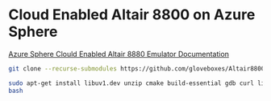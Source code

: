 # Cloud Enabled Altair 8800 on Azure Sphere

[Azure Sphere Clould Enabled Altair 8880 Emulator Documentation](https://github.com/AzureSphereCloudEnabledAltair8800/AzureSphereCloudEnabledAltair8800.emulator/wiki)

```bash
git clone --recurse-submodules https://github.com/gloveboxes/Altair8800Linux.git
```


```bash
sudo apt-get install libuv1.dev unzip cmake build-essential gdb curl libcurl4-openssl-dev libssl-dev uuid-dev ca-certificates git mosquitto
bash